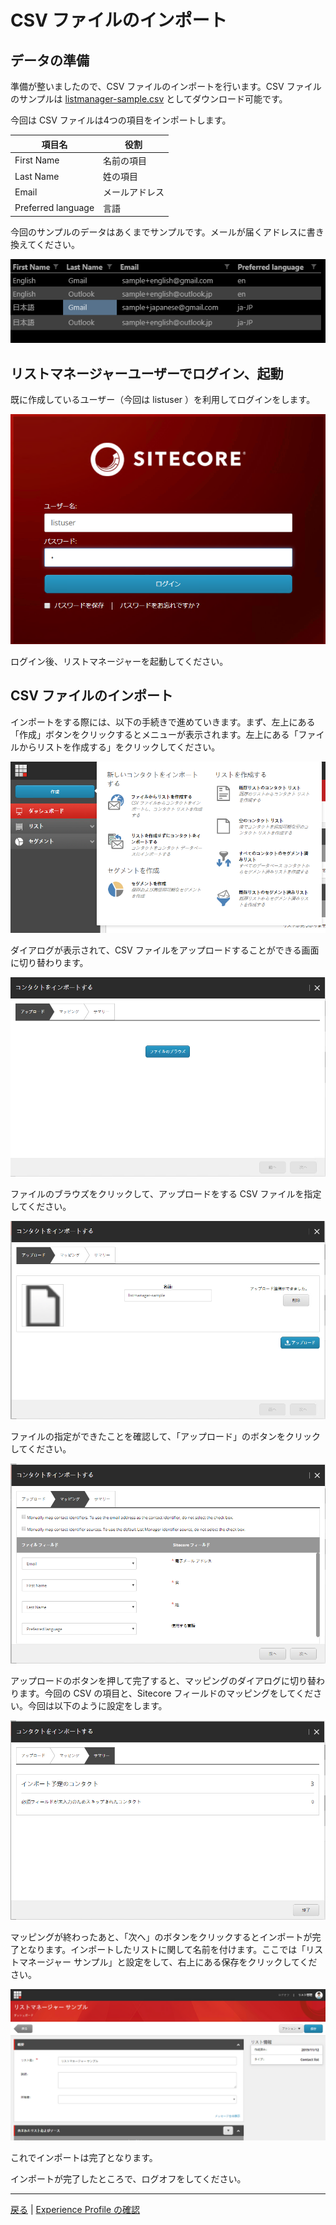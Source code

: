 # CSV ファイルのインポート

## データの準備

準備が整いましたので、CSV ファイルのインポートを行います。CSV ファイルのサンプルは [listmanager-sample.csv](listmanager-sample.csv) としてダウンロード可能です。

今回は CSV ファイルは4つの項目をインポートします。

| 項目名 | 役割 |
| --- | --- |
| First Name | 名前の項目 |
| Last Name | 姓の項目 |
| Email | メールアドレス |
| Preferred language | 言語 |

今回のサンプルのデータはあくまでサンプルです。メールが届くアドレスに書き換えてください。

<img src="images/csvimport01.png" alt="データサンプル" />

## リストマネージャーユーザーでログイン、起動

既に作成しているユーザー（今回は listuser ）を利用してログインをします。

<img src="images/csvimport02.png" alt="ログイン" />

ログイン後、リストマネージャーを起動してください。

## CSV ファイルのインポート

インポートをする際には、以下の手続きで進めていきます。まず、左上にある「作成」ボタンをクリックするとメニューが表示されます。左上にある「ファイルからリストを作成する」をクリックしてください。

<img src="images/csvimport03.png" alt="インポート開始" />

ダイアログが表示されて、CSV ファイルをアップロードすることができる画面に切り替わります。

<img src="images/csvimport04.png" alt="ダイアログ" />

ファイルのブラウズをクリックして、アップロードをする CSV ファイルを指定してください。

<img src="images/csvimport05.png" alt="アップロード前" />

ファイルの指定ができたことを確認して、「アップロード」のボタンをクリックしてください。

<img src="images/csvimport06.png" alt="リストの名前を変更" />

アップロードのボタンを押して完了すると、マッピングのダイアログに切り替わります。今回の CSV の項目と、Sitecore フィールドのマッピングをしてください。今回は以下のように設定をします。

<img src="images/csvimport07.png" alt="フィールドマッピング" />

マッピングが終わったあと、「次へ」のボタンをクリックするとインポートが完了となります。インポートしたリストに関して名前を付けます。ここでは「リストマネージャー サンプル」と設定をして、右上にある保存をクリックしてください。

<img src="images/csvimport08.png" alt="リスト名" />

これでインポートは完了となります。

インポートが完了したところで、ログオフをしてください。

---
[戻る](./) | [Experience Profile の確認](checkprofile.md)